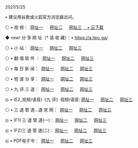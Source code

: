 <p>2021/5/25
<p>• 建议用谷歌或火狐官方浏览器访问。
<p>◎ • 视 频： 
<a href="http://pwi.hdfmradio.com/" target="_blank">网址一</a> 　 
<a href="http://pug.hdfmradio.com/" target="_blank">网址二</a> 　 
<a href="http://psc.hdfmradio.com/b.html" target="_blank">网址三</a>
<a href="https://yadi.sk/d/d0sUeAOpal3njw" target="_blank">　• 云下载 </a></p>
<p>◆ new! 分 享 网 址（* 请 收 藏）：• <a href="http://psc.hdfmradio.com/a.html">https://a.itpc.ga/</a></p>

<p>◎ • 小 站：  
<a href="http://pwi.hdfmradio.com/f.html" target="_blank">网址一</a> 　 
<a href="http://pug.hdfmradio.com/h.html" target="_blank">网址二</a> 　 
<a href="http://psc.hdfmradio.com/k/" target="_blank">网址三</a></p>
<p>◎ • 翻 墙 软 件 ：  
<a href="http://pwi.hdfmradio.com/ff/" target="_blank">网址一</a> 　 
<a href="http://pug.hdfmradio.com/s/read/a1_nd.html" target="_blank">网址二</a> 　 
<a href="http://psc.hdfmradio.com/ff/index.html" target="_blank">网址三</a></p>
<p>◎ • 每 日 新 闻：  
<a href="http://pwi.hdfmradio.com/day/" target="_blank">网址一</a> 　 
<a href="http://pug.hdfmradio.com/day/" target="_blank">网址二</a> 　 
<a href="http://psc.hdfmradio.com/day/index.html" target="_blank">网址三</a></p>
<p>◎ • 短 波 分 享：  
<a href="http://pwi.hdfmradio.com/h/" target="_blank">网址一</a> 　 
<a href="http://pug.hdfmradio.com/h/" target="_blank">网址二</a> 　 
<a href="http://pug.hdfmradio.com/h/index.html" target="_blank">网址三</a></p>
<p>◎ • 九 评.三 退：  
<a href="http://pwi.hdfmradio.com/t/" target="_blank">网址一</a> 　 
<a href="http://pug.hdfmradio.com/v2/index.html" target="_blank">网址二</a> 　 
<a href="http://psc.hdfmradio.com/tt/index.html" target="_blank">网址三</a> 　</p>
<p>◎ • (E2_视频/语音)《九 评》视频/语音: 
<a href="http://pug.hdfmradio.com/7738.html" target="_blank">网址一</a> 　 
<a href="http://pwi.hdfmradio.com/7614.html" target="_blank">网址二</a> 　 
<a href="http://psc.hdfmradio.com/7633.html" target="_blank">网址三</a></p>
<p>◎ • 三 退 管 道...退 党 网：  
<a href="http://pwi.hdfmradio.com/go/td1.html" target="_blank">网址一</a> 　 
<a href="http://pug.hdfmradio.com/go/td2.html" target="_blank">网址二</a> 　 
<a href="http://psc.hdfmradio.com/go/td3.html" target="_blank">网址三</a></p>
<p>◎ • (F1) 三 退 管 道(一)： 
<a href="http://pwi.hdfmradio.com/dd/" target="_blank">网址一</a> 　 
<a href="http://pug.hdfmradio.com/s/read/a1_tdx.html" target="_blank">网址二</a> 　 
<a href="http://psc.hdfmradio.com/dd/" target="_blank">网址三</a></p>
<p>◎ • (F2)三 退 管 道(二)： 
<a href="http://pug.hdfmradio.com/d/" target="_blank">网址一</a> 　 
<a href="http://pwi.hdfmradio.com/d/index.html" target="_blank">网址二</a> 　 
<a href="http://psc.hdfmradio.com/d/" target="_blank">网址三</a></p>
<p>◎ • PDF电子书：  
<a href="http://pwi.hdfmradio.com/p/" target="_blank">网址一</a> 　 
<a href="http://pug.hdfmradio.com/p/index.html" target="_blank">网址二</a> 　 
<a href="http://psc.hdfmradio.com/p/" target="_blank">网址三</a></p>
